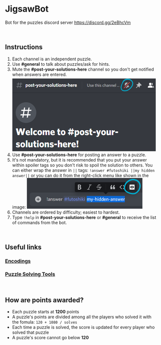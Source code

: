 # JigsawBot

Bot for the puzzles discord server https://discord.gg/2eBhcVm

<br>

## Instructions

1. Each channel is an independent puzzle.
1. Use **#general** to talk about puzzles/ask for hints.
1. Mute the **#post-your-solutions-here** channel so you don't get notified when answers are entered. ![mute-channel](img/mute-channel.png)
1. Use **#post-your-solutions-here** for posting an answer to a puzzle.
1. It's not mandatory, but it is recommended that you put your answer within spoiler tags so you don't risk to spoil the solution to others. You can either wrap the answer in `||` tags: 
`!answer #futoshiki ||my hidden answer||` or you can do it from the right-click menu like shown in the image: ![hide-solution](img/hide-answer.png)
1. Channels are ordered by difficulty; easiest to hardest.
1. Type `!help` in **#post-your-solutions-here** or **#general** to receive the list of commands from the bot.

<br>

## Useful links

### [Encodings](https://puzzlehunt.azurewebsites.net/nipd2020/play/encodings)
### [Puzzle Solving Tools](https://puzzlehunt.azurewebsites.net/nipd2020/play/tools)

<br>

## How are points awarded?

- Each puzzle starts at **1200** points
- A puzzle's points are divided among all the players who solved it with the fomula: `120 + 1080 / solves`
- Each time a puzzle is solved, the score is updated for every player who solved that puzzle
- A puzzle's score cannot go below **120**
